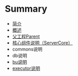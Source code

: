 # Summary

* [简介](README.md)
* [概述](概述.md)
* [父工程Parent](parent.md)
* [核心组件说明（ServerCore）](核心组件说明.md)
* commons说明
* db说明
* [bu说明](bu说明.md)
* [executor说明](executor说明.md)

